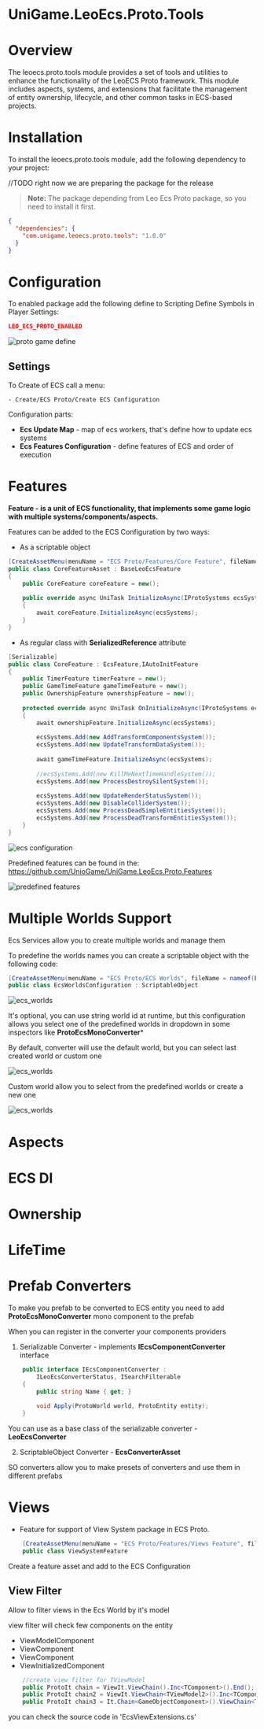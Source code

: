 # UniGame.LeoEcs.Proto.Tools

# Overview

The leoecs.proto.tools module provides a set of tools and utilities to enhance the functionality of the LeoECS Proto framework. This module includes aspects, systems, and extensions that facilitate the management of entity ownership, lifecycle, and other common tasks in ECS-based projects.

# Installation

To install the leoecs.proto.tools module, add the following dependency to your project:

//TODO right now we are preparing the package for the release

> **Note:** The package depending from Leo Ecs 
> Proto package, so you need to install it first.

```json
{
  "dependencies": {
    "com.unigame.leoecs.proto.tools": "1.0.0"
  }
}
```

# Configuration

To enabled package add the following define to Scripting Define Symbols in Player Settings:

```json
LEO_ECS_PROTO_ENABLED
```

![proto game define](https://github.com/UnioGame/UniGame.LeoEcs.Proto.Tools/blob/main/Assets/ecsproto_define.png)

## Settings

To Create of ECS call a menu:

```
- Create/ECS Proto/Create ECS Configuration
```

Configuration parts:

- **Ecs Update Map** - map of ecs workers, that's define how to update ecs systems
- **Ecs Features Configuration** - define features of ECS and order of execution

# Features

**Feature - is a unit of ECS functionality, that implements some game logic with multiple systems/components/aspects.**

Features can be added to the ECS Configuration by two ways:

- As a scriptable object

```csharp
[CreateAssetMenu(menuName = "ECS Proto/Features/Core Feature", fileName = "Core Feature")]
public class CoreFeatureAsset : BaseLeoEcsFeature
{
    public CoreFeature coreFeature = new();
    
    public override async UniTask InitializeAsync(IProtoSystems ecsSystems)
    {
        await coreFeature.InitializeAsync(ecsSystems);
    }
}
```

- As regular class with **SerializedReference** attribute

```csharp
[Serializable]
public class CoreFeature : EcsFeature,IAutoInitFeature
{
    public TimerFeature timerFeature = new();
    public GameTimeFeature gameTimeFeature = new();
    public OwnershipFeature ownershipFeature = new();
    
    protected override async UniTask OnInitializeAsync(IProtoSystems ecsSystems)
    {
        await ownershipFeature.InitializeAsync(ecsSystems);
        
        ecsSystems.Add(new AddTransformComponentsSystem());
        ecsSystems.Add(new UpdateTransformDataSystem());
        
        await gameTimeFeature.InitializeAsync(ecsSystems);
        
        //ecsSystems.Add(new KillMeNextTimeHandleSystem());
        ecsSystems.Add(new ProcessDestroySilentSystem());
        
        ecsSystems.Add(new UpdateRenderStatusSystem());
        ecsSystems.Add(new DisableColliderSystem());
        ecsSystems.Add(new ProcessDeadSimpleEntitiesSystem());
        ecsSystems.Add(new ProcessDeadTransformEntitiesSystem());
    }
}
```

![ecs configuration](https://github.com/UnioGame/UniGame.LeoEcs.Proto.Tools/blob/main/Assets/ecsproto_add_feature.png)


Predefined features can be found in the: https://github.com/UnioGame/UniGame.LeoEcs.Proto.Features

![predefined features](https://github.com/UnioGame/UniGame.LeoEcs.Proto.Tools/blob/main/Assets/ecsproto_features.png)

# Multiple Worlds Support

Ecs Services allow you to create multiple worlds and manage them

To predefine the worlds names you can create a scriptable object with the following code:

```csharp
[CreateAssetMenu(menuName = "ECS Proto/ECS Worlds", fileName = nameof(EcsWorldsConfiguration),order = 0)]
public class EcsWorldsConfiguration : ScriptableObject
```

![ecs_worlds](https://i.ibb.co/b5MbmY3z/mworld2.png "ecs worlds names")

It's optional, you can use string world id at runtime, but this configuration allows you select
one of the predefined worlds in dropdown in some inspectors like **ProtoEcsMonoConverter***

By default, converter will use the default world, but you can select last created world or custom one

![ecs_worlds](https://i.ibb.co/KjB18K5r/mworld1.png "ecs converter default world")

Custom world allow you to select from the predefined worlds or create a new one

![ecs_worlds](https://i.ibb.co/ymcJTYSq/mworld3.png "ecs worlds names")

# Aspects

# ECS DI

# Ownership

# LifeTime

# Prefab Converters

To make you prefab to be converted to ECS entity you need to add **ProtoEcsMonoConverter** mono component to the prefab

When you can register in the converter your components providers

1. Serializable Converter - implements **IEcsComponentConverter** interface

```csharp
    public interface IEcsComponentConverter : 
        ILeoEcsConverterStatus, ISearchFilterable
    {
        public string Name { get; }
        
        void Apply(ProtoWorld world, ProtoEntity entity);
    }
```

You can use as a base class of the serializable converter - **LeoEcsConverter** 

2. ScriptableObject Converter - **EcsConverterAsset**

SO converters allow you to make presets of converters and use them in different prefabs

# Views

- Feature for support of View System package in ECS Proto.

```csharp
    [CreateAssetMenu(menuName = "ECS Proto/Features/Views Feature", fileName = "ECS Views Feature")]
    public class ViewSystemFeature
```

Create a feature asset and add to the ECS Configuration

## View Filter

Allow to filter views in the Ecs World by it's model

view filter will check few components on the entity

- ViewModelComponent
- ViewComponent
- ViewComponent<TModel>
- ViewInitializedComponent

```csharp
    //create view filter for TViewModel
    public ProtoIt chain = ViewIt.ViewChain().Inc<TComponent>().End();
    public ProtoIt chain2 = ViewIt.ViewChain<TViewModel2>().Inc<TComponent2>().End();
    public ProtoIt chain3 = It.Chain<GameObjectComponent>().ViewChain<TViewModel3>().End();
```

you can check the source code in 'EcsViewExtensions.cs'
